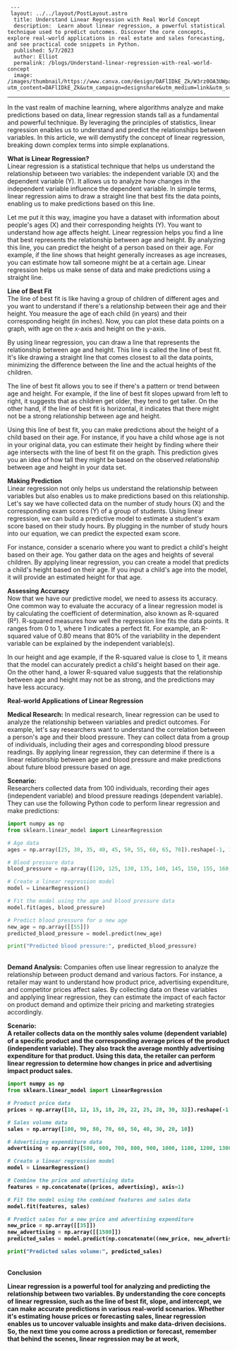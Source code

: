      ---
     layout: ../../layout/PostLayout.astro
      title: Understand Linear Regression with Real World Concept
      description:  Learn about linear regression, a powerful statistical technique used to predict outcomes. Discover the core concepts, explore real-world applications in real estate and sales forecasting, and see practical code snippets in Python.
      published: 5/7/2023
      author: Elliot
      permalink: /blogs/Understand-linear-regression-with-real-world-concept
      image: /images/thumbnail/https://www.canva.com/design/DAFlIDkE_Zk/W3rz0OA3UWparxRdO3SgKw/view?utm_content=DAFlIDkE_Zk&utm_campaign=designshare&utm_medium=link&utm_source=publishsharelink
---
In the vast realm of machine learning, where algorithms analyze and make predictions based on data, linear regression stands tall as a fundamental and powerful technique. By leveraging the principles of statistics, linear regression enables us to understand and predict the relationships between variables. In this article, we will demystify the concept of linear regression, breaking down complex terms into simple explanations.

<b> What is Linear Regression? </b> <br>
Linear regression is a statistical technique that helps us understand the relationship between two variables: the independent variable (X) and the dependent variable (Y). It allows us to analyze how changes in the independent variable influence the dependent variable. In simple terms, linear regression aims to draw a straight line that best fits the data points, enabling us to make predictions based on this line.

Let me put it this way, imagine you have a dataset with information about people's ages (X) and their corresponding heights (Y). You want to understand how age affects height. Linear regression helps you find a line that best represents the relationship between age and height. By analyzing this line, you can predict the height of a person based on their age. For example, if the line shows that height generally increases as age increases, you can estimate how tall someone might be at a certain age. Linear regression helps us make sense of data and make predictions using a straight line.

<b> Line of Best Fit</b> <br>
The line of best fit is like having a group of children of different ages and you want to understand if there's a relationship between their age and their height. You measure the age of each child (in years) and their corresponding height (in inches). Now, you can plot these data points on a graph, with age on the x-axis and height on the y-axis.

By using linear regression, you can draw a line that represents the relationship between age and height. This line is called the line of best fit. It's like drawing a straight line that comes closest to all the data points, minimizing the difference between the line and the actual heights of the children.

The line of best fit allows you to see if there's a pattern or trend between age and height. For example, if the line of best fit slopes upward from left to right, it suggests that as children get older, they tend to get taller. On the other hand, if the line of best fit is horizontal, it indicates that there might not be a strong relationship between age and height.

Using this line of best fit, you can make predictions about the height of a child based on their age. For instance, if you have a child whose age is not in your original data, you can estimate their height by finding where their age intersects with the line of best fit on the graph. This prediction gives you an idea of how tall they might be based on the observed relationship between age and height in your data set.

<b> Making Prediction </b> <br>
Linear regression not only helps us understand the relationship between variables but also enables us to make predictions based on this relationship. Let's say we have collected data on the number of study hours (X) and the corresponding exam scores (Y) of a group of students. Using linear regression, we can build a predictive model to estimate a student's exam score based on their study hours. By plugging in the number of study hours into our equation, we can predict the expected exam score.

For instance, consider a scenario where you want to predict a child's height based on their age. You gather data on the ages and heights of several children. By applying linear regression, you can create a model that predicts a child's height based on their age. If you input a child's age into the model, it will provide an estimated height for that age.

<b>Assessing Accuracy</b> <br>
Now that we have our predictive model, we need to assess its accuracy. One common way to evaluate the accuracy of a linear regression model is by calculating the coefficient of determination, also known as R-squared (R²). R-squared measures how well the regression line fits the data points. It ranges from 0 to 1, where 1 indicates a perfect fit. For example, an R-squared value of 0.80 means that 80% of the variability in the dependent variable can be explained by the independent variable(s).

In our height and age example, if the R-squared value is close to 1, it means that the model can accurately predict a child's height based on their age. On the other hand, a lower R-squared value suggests that the relationship between age and height may not be as strong, and the predictions may have less accuracy.

<b> Real-world Applications of Linear Regression </b> <br>

<b>Medical Research:</b> In medical research, linear regression can be used to analyze the relationship between variables and predict outcomes. For example, let's say researchers want to understand the correlation between a person's age and their blood pressure. They can collect data from a group of individuals, including their ages and corresponding blood pressure readings. By applying linear regression, they can determine if there is a linear relationship between age and blood pressure and make predictions about future blood pressure based on age.

<b>Scenario:</b> <br>
Researchers collected data from 100 individuals, recording their ages (independent variable) and blood pressure readings (dependent variable). They can use the following Python code to perform linear regression and make predictions:

```python
import numpy as np
from sklearn.linear_model import LinearRegression

# Age data
ages = np.array([25, 30, 35, 40, 45, 50, 55, 60, 65, 70]).reshape(-1, 1)

# Blood pressure data
blood_pressure = np.array([120, 125, 130, 135, 140, 145, 150, 155, 160, 165])

# Create a linear regression model
model = LinearRegression()

# Fit the model using the age and blood pressure data
model.fit(ages, blood_pressure)

# Predict blood pressure for a new age
new_age = np.array([[55]])
predicted_blood_pressure = model.predict(new_age)

print("Predicted blood pressure:", predicted_blood_pressure)
```
<br>
<b>Demand Analysis:</b> Companies often use linear regression to analyze the relationship between product demand and various factors. For instance, a retailer may want to understand how product price, advertising expenditure, and competitor prices affect sales. By collecting data on these variables and applying linear regression, they can estimate the impact of each factor on product demand and optimize their pricing and marketing strategies accordingly.

<b>Scenario:<b> <br>
A retailer collects data on the monthly sales volume (dependent variable) of a specific product and the corresponding average prices of the product (independent variable). They also track the average monthly advertising expenditure for that product. Using this data, the retailer can perform linear regression to determine how changes in price and advertising impact product sales.
<br>
```python
import numpy as np
from sklearn.linear_model import LinearRegression

# Product price data
prices = np.array([10, 12, 15, 18, 20, 22, 25, 28, 30, 32]).reshape(-1, 1)

# Sales volume data
sales = np.array([100, 90, 80, 70, 60, 50, 40, 30, 20, 10])

# Advertising expenditure data
advertising = np.array([500, 600, 700, 800, 900, 1000, 1100, 1200, 1300, 1400]).reshape(-1, 1)

# Create a linear regression model
model = LinearRegression()

# Combine the price and advertising data
features = np.concatenate((prices, advertising), axis=1)

# Fit the model using the combined features and sales data
model.fit(features, sales)

# Predict sales for a new price and advertising expenditure
new_price = np.array([[35]])
new_advertising = np.array([[1500]])
predicted_sales = model.predict(np.concatenate((new_price, new_advertising), axis=1))

print("Predicted sales volume:", predicted_sales)
```
<br>
<b> Conclusion </b>

Linear regression is a powerful tool for analyzing and predicting the relationship between two variables. By understanding the core concepts of linear regression, such as the line of best fit, slope, and intercept, we can make accurate predictions in various real-world scenarios. Whether it's estimating house prices or forecasting sales, linear regression enables us to uncover valuable insights and make data-driven decisions. So, the next time you come across a prediction or forecast, remember that behind the scenes, linear regression may be at work,
